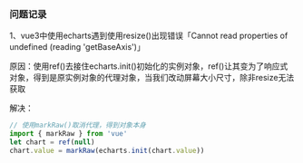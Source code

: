 ### 问题记录

1、vue3中使用echarts遇到使用resize()出现错误「Cannot read properties of undefined (reading 'getBaseAxis')」

原因：使用ref()去接住echarts.init()初始化的实例对象，ref()让其变为了响应式对象，得到是原实例对象的代理对象，当我们改动屏幕大小尺寸，除非resize无法获取

解决：

```javascript
// 使用markRaw()取消代理，得到对象本身
import { markRaw } from 'vue'
let chart = ref(null)
chart.value = markRaw(echarts.init(chart.value))
```

